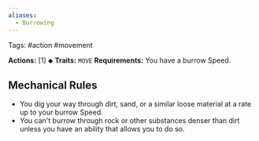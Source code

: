 ```yaml
---
aliases:
  - Burrowing
---
```

Tags: #action #movement 

**Actions:** [1] ⬥
**Traits:** `MOVE` 
**Requirements:** You have a burrow Speed.

## Mechanical Rules

- You dig your way through dirt, sand, or a similar loose material at a rate up to your burrow Speed.
- You can't burrow through rock or other substances denser than dirt unless you have an ability that allows you to do so.